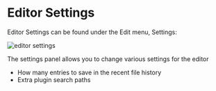 # Editor Settings

Editor Settings can be found under the Edit menu, Settings:

![editor settings](../images/editor_settings.jpg)

The settings panel allows you to change various settings for the editor
* How many entries to save in the recent file history
* Extra plugin search paths


